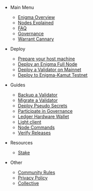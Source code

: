 
- Main Menu

  - [Enigma Overview](enigma-quickstart.md "What is Enigma?")
  - [Nodes Explained](nodes-quickstart.md "What are Secret Nodes?")
  <!-- - [The Genesis Games](genesisgames-overview.md "Genesis Games Overview") -->
  <!-- - [Testnet Info](testnet.md "Enigma Testnet Information") -->
  <!-- - [Rewards Overview](rewards-overview.md "Rewards Overview") -->
  <!-- - [Utility](utility-overview.md "Utility Overview") -->
  - [FAQ](faq.md "FAQ")
  - [Governance](https://explorer.mainnet.enigma.co/proposals "Proposals on the Enigma Blockhain Mainnet")
  - [Warrant Cannary](secret-warrant-canary.md "Warrant Canary")

- Deploy

  - [Prepare your host machine](tutorials/prepare-your-host-machine.md "Prepare your host machine")
  - [Deploy an Enigma Full Node](tutorials/deploy-enigma-fullnode.md "Deploy an Enigma Full Node")
  - [Deploy a Validator on Mainnet](tutorials/deploy-validator.md "Deploy a Secret Node on Mainnet")
  - [Deploy to Enigma-Kamut Testnet](tutorials/kamut-testnet.md "How to join Kamut Testnet")

- Guides
  <!-- - [Contributing Guidelines](tutorials/contributing.md) -->
  - [Backup a Validator](tutorials/backup-a-validator.md)
  - [Migrate a Validator](tutorials/migrate-a-validator.md)
  - [Deploy Pseudo Secrets](tutorials/deploy-pseudo-secrets.md)
  - [Participate in Governance](tutorials/governance.md "How to participate in on-chain governance.")
  - [Ledger Hardware Wallet](tutorials/ledger-nano-s.md "Ledger Hardware Wallet Support")
  - [Light client](tutorials/light-client-mainnet.md "Light client setup.")
  <!--  - [Deploy a Secret Node on Vultr](tutorials/prep-sn-vultr.md "Deploy a Secret Node on Vultr") -->
  <!-- - [Tips & Troubleshooting](tutorials/sn-tips-troubleshooting.md "Deploy a Secret Node on your NUC") -->
  - [Node Commands](tutorials/node-commands.md "Commands to run on your Enigma Blockchain Node.")
  - [Verify Releases](tutorials/verify-releases.md "Verify new releases.")

- Resources
  - [Stake](stake.md)
  <!-- - [NUC Hosting](nuc-hosting.md) -->

- Other
  - [Community Rules](rules.md)
  - [Privacy Policy](privacy-policy.md)
  - [Collective](https://collective.secretnodes.org)
